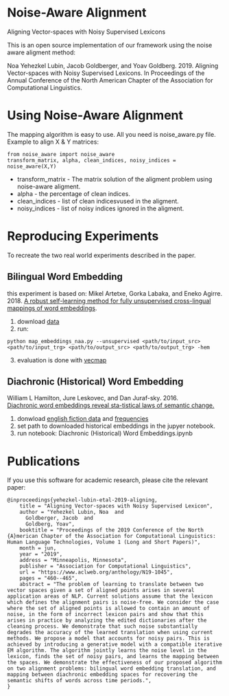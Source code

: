 # Noise-Aware Alignment
Aligning Vector-spaces with Noisy Supervised Lexicons

This is an open source implementation of our framework using the noise aware aligment method:

Noa Yehezkel Lubin, Jacob Goldberger, and Yoav Goldberg. 2019. 
Aligning Vector-spaces with Noisy Supervised Lexicons. 
In Proceedings of the Annual Conference of the North American Chapter of the Association for Computational Linguistics.

# Using Noise-Aware Alignment
The mapping algorithm is easy to use. All you need is noise_aware.py file.
Example to align X & Y matrices:

```
from noise_aware import noise_aware
transform_matrix, alpha, clean_indices, noisy_indices = noise_aware(X,Y)
```
* transform_matrix - The matrix solution of the aligment problem using noise-aware aligment.
* alpha - the percentage of clean indices.
* clean_indices - list of clean indicesvused in the aligment.
* noisy_indices - list of noisy indices ignored in the aligment.


# Reproducing Experiments
To recreate the two real world experiments described in the paper.

## Bilingual Word Embedding
this experiment is based on: Mikel Artetxe, Gorka Labaka, and Eneko Agirre. 2018.
[A robust self-learning method for fully unsupervised cross-lingual mappings of word embeddings](https://aclweb.org/anthology/P18-1073).

1. download [data](https://github.com/artetxem/vecmap/blob/master/get_data.sh) 
2. run:
```
python map_embeddings_naa.py --unsupervised <path/to/input_src> <path/to/input_trg> <path/to/output_src> <path/to/output_trg> -hem
```
3. evaluation is done with [vecmap](https://github.com/artetxem/vecmap) 

## Diachronic (Historical) Word Embedding
William  L  Hamilton,  Jure  Leskovec,  and  Dan  Juraf-sky. 2016.  
[Diachronic word embeddings reveal sta-tistical  laws  of  semantic  change.](http://www.aclweb.org/anthology/P16-1141)

1. donwload [english fiction data](http://snap.stanford.edu/historical_embeddings/eng-fiction-all.zip) and [frequencies](http://snap.stanford.edu/historical_embeddings/eng-all/freqs.pkl)
2. set path to downloaded historical embeddings in the jupyer notebook.
3. run notebook: Diachronic (Historical) Word Embeddings.ipynb

# Publications
If you use this software for academic research, please cite the relevant paper:
```
@inproceedings{yehezkel-lubin-etal-2019-aligning,
    title = "Aligning Vector-spaces with Noisy Supervised Lexicon",
    author = "Yehezkel Lubin, Noa  and
      Goldberger, Jacob  and
      Goldberg, Yoav",
    booktitle = "Proceedings of the 2019 Conference of the North {A}merican Chapter of the Association for Computational Linguistics: Human Language Technologies, Volume 1 (Long and Short Papers)",
    month = jun,
    year = "2019",
    address = "Minneapolis, Minnesota",
    publisher = "Association for Computational Linguistics",
    url = "https://www.aclweb.org/anthology/N19-1045",
    pages = "460--465",
    abstract = "The problem of learning to translate between two vector spaces given a set of aligned points arises in several application areas of NLP. Current solutions assume that the lexicon which defines the alignment pairs is noise-free. We consider the case where the set of aligned points is allowed to contain an amount of noise, in the form of incorrect lexicon pairs and show that this arises in practice by analyzing the edited dictionaries after the cleaning process. We demonstrate that such noise substantially degrades the accuracy of the learned translation when using current methods. We propose a model that accounts for noisy pairs. This is achieved by introducing a generative model with a compatible iterative EM algorithm. The algorithm jointly learns the noise level in the lexicon, finds the set of noisy pairs, and learns the mapping between the spaces. We demonstrate the effectiveness of our proposed algorithm on two alignment problems: bilingual word embedding translation, and mapping between diachronic embedding spaces for recovering the semantic shifts of words across time periods.",
}
```
